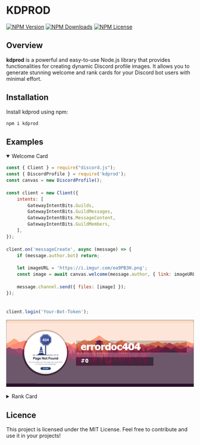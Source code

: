 # KDPROD

[![NPM Version](https://img.shields.io/npm/v/kdprod?color=00DEC8&style=for-the-badge)](https://www.npmjs.com/package/kdprod)
[![NPM Downloads](https://img.shields.io/npm/dt/kdprod?color=00DEC8&style=for-the-badge)](https://www.npmjs.com/package/kdprod)
[![NPM License](https://img.shields.io/npm/l/kdprod?color=00DEC8&style=for-the-badge)](https://www.npmjs.com/package/kdprod)

## Overview

**kdprod** is a powerful and easy-to-use Node.js library that provides functionalities for creating dynamic Discord profile images. It allows you to generate stunning welcome and rank cards for your Discord bot users with minimal effort.

## Installation

Install kdprod using npm:

```bash
npm i kdprod
```

## Examples

<details open> 
    <summary>  Welcome Card  </summary>

```javascript
const { Client } = require("discord.js");
const { DiscordProfile } = require('kdprod');
const canvas = new DiscordProfile();

const client = new Client({
	intents: [
		GatewayIntentBits.Guilds,
		GatewayIntentBits.GuildMessages,
		GatewayIntentBits.MessageContent,
		GatewayIntentBits.GuildMembers,
	],
});

client.on('messageCreate', async (message) => {
    if (message.author.bot) return;
 
    let imageURL = 'https://i.imgur.com/ea9PB3H.png';
    const image = await canvas.welcome(message.author, { link: imageURL, blur: false });

    message.channel.send({ files: [image] });
});


client.login('Your-Bot-Token');
```

![Image](examples/welcome.jpg)

</details>

<details close> 
    <summary>  Rank Card  </summary>

```javascript
const { Client } = require("discord.js");
const { DiscordProfile } = require('kdprod');
const canvas = new DiscordProfile();

const client = new Client({
	intents: [
		GatewayIntentBits.Guilds,
		GatewayIntentBits.GuildMessages,
		GatewayIntentBits.MessageContent,
		GatewayIntentBits.GuildMembers,
	],
});

client.on('messageCreate', async (message) => {
    if (message.author.bot) return;
 
    try {

        let imageURL = 'https://i.imgur.com/ea9PB3H.png';
        const image = await canvas.rankcard({
            member: message.author,
            currentXP: 50,
            fullXP: 100,
            level: 1,
            rank: 5,
            link: imageURL
        });

        message.channel.send({ files: [image] });
    } catch (e) {
        console.log(e);
    }
});


client.login('Your-Bot-Token');
```

![Image](examples/rank.jpg)

</details>

## Licence

This project is licensed under the MIT License. Feel free to contribute and use it in your projects!
